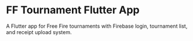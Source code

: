 # FF Tournament Flutter App

A Flutter app for Free Fire tournaments with Firebase login, tournament list, and receipt upload system.
